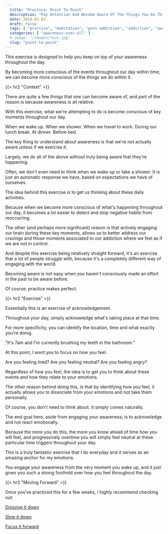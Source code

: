 ```yaml
---
  title: "Practice: Point To Point"
  description: "Pay Attention And Become Aware Of The Things You Do Throughout Your Day. The Intention Is To Allow You To Engage Your Mind In A Non-Reactive Way."
  date: 2018-02-02
  draft: false
  tags: [ "practice", "meditation", "porn addiction", "addiction", "awareness", "awareness exercises", "perspective", "nofap", "neverfap", "neverfap deluxe" ]
  categories: [ "awareness-over-all" ]
  # image: "/images/face.jpg"
  slug: "point-to-point"
---
```


<!-- VERY HAPPY WITH THIS -->

This exercise is designed to help you keep on top of your awareness throughout the day.

By becoming more conscious of the events throughout our day within time, we can become more conscious of the things we do within it.



{{< hr2 "Context" >}}



There are quite a few things that one can become aware of, and part of the reason is because awareness is all relative.

With this exercise, what we're attempting to do is become conscious of key moments throughout our day. 

When we wake up. When we shower. When we travel to work. During our lunch break. At dinner. Before bed.

The key thing to understand about awareness is that we're not actually aware unless if we exercise it.

Largely, we do all of the above without truly being aware that they're happening.

Often, we don't even need to think when we wake up or take a shower. It is just an automatic response we have, based on expectations we have of ourselves.

The idea behind this exercise is to get us thinking about these daily activities.

Because when we become more conscious of what's happening throughout our day, it becomes a lot easier to detect and stop negative habits from reoccurring. 

The other (and perhaps more significant) reason is that actively engaging our brain during these key moments, allows us to better address our cravings and those moments associated to our addiction where we feel as if we are not in control. 

And despite this exercise being relatively straight forward, it's an exercise that a lot of people struggle with, because it's a completely different way of engaging with the world.

Becoming aware is not easy when you haven't consciously made an effort in the past to be aware before.

Of course, practice makes perfect.



{{< hr2 "Exercise" >}}




Essentially this is an exercise of acknowledgement.

Throughout your day, simply acknowledge what's taking place at that time.

For more specificity, you can identify the location, time and what exactly you're doing.

"It's 7am and I'm currently brushing my teeth in the bathroom."

At this point, I want you to focus on how you feel.

Are you feeling tired? Are you feeling neutral? Are you feeling angry?

Regardless of how you feel, the idea is to get you to think about these events and how they relate to your emotions.

The other reason behind doing this, is that by identifying how you feel, it actually allows you to dissociate from your emotions and not take them personally. 

Of course, you don't need to think about. It simply comes naturally.

The end goal here, aside from engaging your awareness, is to acknowledge and not react emotionally.

Because the more you do this, the more you know ahead of time how you will feel, and progressively overtime you will simply feel neutral at these particular time triggers throughout your day. 

This is a truly fantastic exercise that I do everyday and it serves as an amazing anchor for my emotions.

You engage your awareness from the very moment you wake up, and it just gives you such a strong foothold over how you feel throughout the day.



{{< hr2 "Moving Forward" >}}



Once you've practiced this for a few weeks, I highly recommend checking out: 

<a class="link" href="/articles/dissolve-it-down">Dissolve it down</a>

<a class="link" href="/articles/slow-it-down">Slow it down</a>

<a class="link" href="/articles/focus-it-forward">Focus it forward</a>

<!-- 
{{< hr2 "Additional Resources" >}}  -->

<!-- maybe link to other  -->

